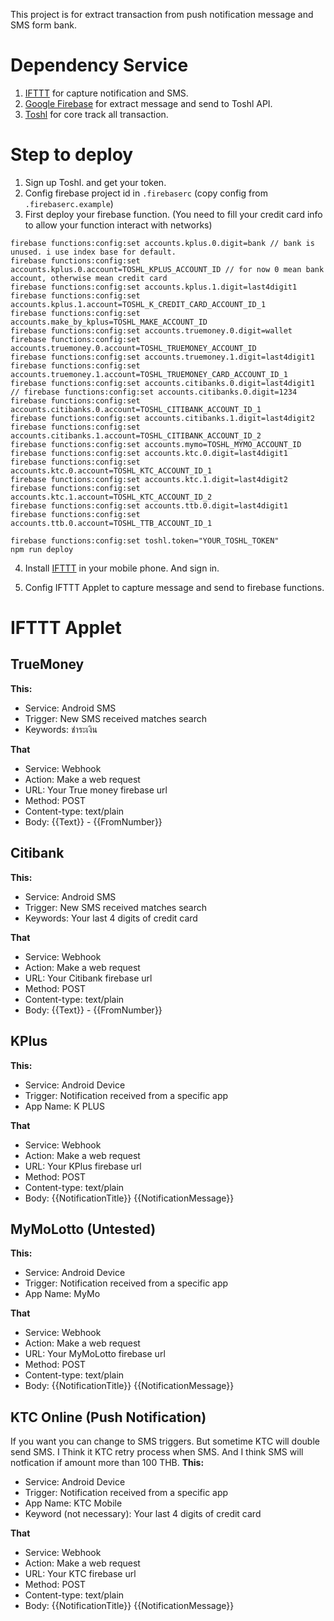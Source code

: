 This project is for extract transaction from push notification message and SMS form bank.

# Dependency Service
1. [IFTTT](https://ifttt.com) for capture notification and SMS.
2. [Google Firebase](https://firebase.google.com/) for extract message and send to Toshl API.
3. [Toshl](https://toshl.com/) for core track all transaction.

# Step to deploy
1. Sign up Toshl. and get your token.
2. Config firebase project id in `.firebaserc` (copy config from `.firebaserc.example`)
3. First deploy your firebase function. (You need to fill your credit card info to allow your function interact with networks)
```
firebase functions:config:set accounts.kplus.0.digit=bank // bank is unused. i use index base for default.
firebase functions:config:set accounts.kplus.0.account=TOSHL_KPLUS_ACCOUNT_ID // for now 0 mean bank account, otherwise mean credit card
firebase functions:config:set accounts.kplus.1.digit=last4digit1
firebase functions:config:set accounts.kplus.1.account=TOSHL_K_CREDIT_CARD_ACCOUNT_ID_1
firebase functions:config:set accounts.make_by_kplus=TOSHL_MAKE_ACCOUNT_ID
firebase functions:config:set accounts.truemoney.0.digit=wallet
firebase functions:config:set accounts.truemoney.0.account=TOSHL_TRUEMONEY_ACCOUNT_ID
firebase functions:config:set accounts.truemoney.1.digit=last4digit1
firebase functions:config:set accounts.truemoney.1.account=TOSHL_TRUEMONEY_CARD_ACCOUNT_ID_1
firebase functions:config:set accounts.citibanks.0.digit=last4digit1 // firebase functions:config:set accounts.citibanks.0.digit=1234
firebase functions:config:set accounts.citibanks.0.account=TOSHL_CITIBANK_ACCOUNT_ID_1
firebase functions:config:set accounts.citibanks.1.digit=last4digit2
firebase functions:config:set accounts.citibanks.1.account=TOSHL_CITIBANK_ACCOUNT_ID_2
firebase functions:config:set accounts.mymo=TOSHL_MYMO_ACCOUNT_ID
firebase functions:config:set accounts.ktc.0.digit=last4digit1
firebase functions:config:set accounts.ktc.0.account=TOSHL_KTC_ACCOUNT_ID_1
firebase functions:config:set accounts.ktc.1.digit=last4digit2
firebase functions:config:set accounts.ktc.1.account=TOSHL_KTC_ACCOUNT_ID_2
firebase functions:config:set accounts.ttb.0.digit=last4digit1
firebase functions:config:set accounts.ttb.0.account=TOSHL_TTB_ACCOUNT_ID_1

firebase functions:config:set toshl.token="YOUR_TOSHL_TOKEN"
npm run deploy
```

4. Install [IFTTT](https://play.google.com/store/apps/details?id=com.ifttt.ifttt&hl=en) in your mobile phone. And sign in.

5. Config IFTTT Applet to capture message and send to firebase functions.

# IFTTT Applet
## TrueMoney 

**This:**
- Service: Android SMS
- Trigger: New SMS received matches search
- Keywords: ชำระเงิน

**That**
- Service: Webhook
- Action: Make a web request
- URL: Your True money firebase url
- Method: POST
- Content-type: text/plain
- Body: {{Text}} - {{FromNumber}}

## Citibank 
**This:**
- Service: Android SMS
- Trigger: New SMS received matches search
- Keywords: Your last 4 digits of credit card

**That**
- Service: Webhook
- Action: Make a web request
- URL: Your Citibank firebase url
- Method: POST
- Content-type: text/plain
- Body: {{Text}} - {{FromNumber}}

## KPlus
**This:**
- Service: Android Device
- Trigger: Notification received from a specific app
- App Name: K PLUS

**That**
- Service: Webhook
- Action: Make a web request
- URL: Your KPlus firebase url
- Method: POST
- Content-type: text/plain
- Body: {{NotificationTitle}} {{NotificationMessage}}

## MyMoLotto (Untested)
**This:**
- Service: Android Device
- Trigger: Notification received from a specific app
- App Name: MyMo

**That**
- Service: Webhook
- Action: Make a web request
- URL: Your MyMoLotto firebase url
- Method: POST
- Content-type: text/plain
- Body: {{NotificationTitle}} {{NotificationMessage}}

## KTC Online (Push Notification)
If you want you can change to SMS triggers. But sometime KTC will double send SMS. I Think it KTC retry process when SMS. And I think SMS will notfication if amount more than 100 THB.
**This:**
- Service: Android Device
- Trigger: Notification received from a specific app
- App Name: KTC Mobile
- Keyword (not necessary): Your last 4 digits of credit card

**That**
- Service: Webhook
- Action: Make a web request
- URL: Your KTC firebase url
- Method: POST
- Content-type: text/plain
- Body: {{NotificationTitle}} {{NotificationMessage}}

